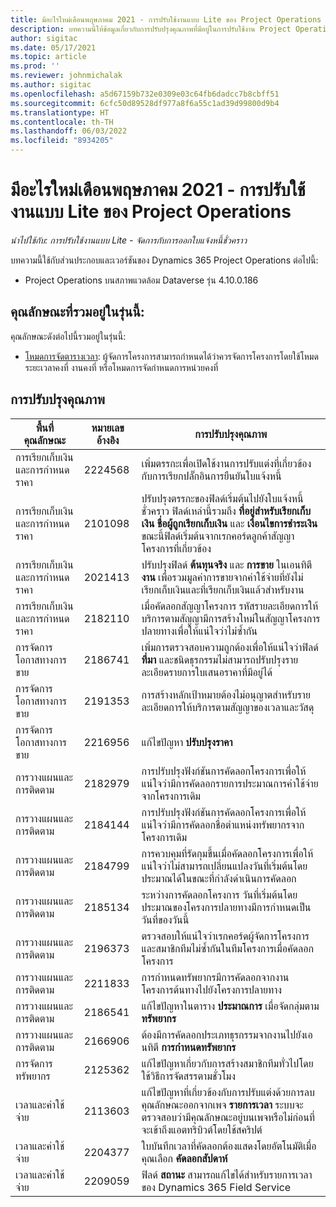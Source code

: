 ```yaml
---
title: มีอะไรใหม่เดือนพฤษภาคม 2021 - การปรับใช้งานแบบ Lite ของ Project Operations
description: บทความนี้ให้ข้อมูลเกี่ยวกับการปรับปรุงคุณภาพที่มีอยู่ในการปรับใช้งาน Project Operations แบบ Lite ประจำเดือนพฤษภาคม 2021
author: sigitac
ms.date: 05/17/2021
ms.topic: article
ms.prod: ''
ms.reviewer: johnmichalak
ms.author: sigitac
ms.openlocfilehash: a5d67159b732e0309e03c64fb6dadcc7b8cbff51
ms.sourcegitcommit: 6cfc50d89528df977a8f6a55c1ad39d99800d9b4
ms.translationtype: HT
ms.contentlocale: th-TH
ms.lasthandoff: 06/03/2022
ms.locfileid: "8934205"
---
```

# <a name="whats-new-may-2021---project-operations-lite-deployment"></a>มีอะไรใหม่เดือนพฤษภาคม 2021 - การปรับใช้งานแบบ Lite ของ Project Operations

_นำไปใช้กับ: การปรับใช้งานแบบ Lite - จัดการกับการออกใบแจ้งหนี้ชั่วคราว_

บทความนี้ใช้กับส่วนประกอบและเวอร์ชันของ Dynamics 365 Project Operations ต่อไปนี้:

   - Project Operations บนสภาพแวดล้อม Dataverse รุ่น 4.10.0.186

## <a name="features-included-in-this-release"></a>คุณลักษณะที่รวมอยู่ในรุ่นนี้:

คุณลักษณะดังต่อไปนี้รวมอยู่ในรุ่นนี้:

- [โหมดการจัดตารางเวลา](../../project-management/scheduling-modes.md): ผู้จัดการโครงการสามารถกำหนดได้ว่าควรจัดการโครงการโดยใช้โหมดระยะเวลาคงที่ งานคงที่ หรือโหมดการจัดกำหนดการหน่วยคงที่

## <a name="quality-updates"></a>การปรับปรุงคุณภาพ

| **พื้นที่คุณลักษณะ** | **หมายเลขอ้างอิง** | **การปรับปรุงคุณภาพ** |
| --- | --- | --- |
| การเรียกเก็บเงินและการกำหนดราคา | 2224568 | เพิ่มตรรกะเพื่อเปิดใช้งานการปรับแต่งที่เกี่ยวข้องกับการเรียกปลั๊กอินการยืนยันใบแจ้งหนี้ |
| การเรียกเก็บเงินและการกำหนดราคา | 2101098 | ปรับปรุงตรรกะของฟิลด์เริ่มต้นไปยังใบแจ้งหนี้ชั่วคราว ฟิลด์เหล่านี้รวมถึง **ที่อยู่สำหรับเรียกเก็บเงิน** **ชื่อผู้ถูกเรียกเก็บเงิน** และ **เงื่อนไขการชำระเงิน** ขณะนี้ฟิลด์เริ่มต้นจากเรกคอร์ดลูกค้าสัญญาโครงการที่เกี่ยวข้อง |
| การเรียกเก็บเงินและการกำหนดราคา | 2021413 | ปรับปรุงฟิลด์ **ต้นทุนจริง** และ **การขาย** ในเอนทิตี **งาน** เพื่อรวมมูลค่าการขายจากค่าใช้จ่ายที่ยังไม่เรียกเก็บเงินและที่เรียกเก็บเงินแล้วสำหรับงาน |
| การเรียกเก็บเงินและการกำหนดราคา | 2182110 | เมื่อคัดลอกสัญญาโครงการ รหัสรายละเอียดการให้บริการตามสัญญามีการสร้างใหม่ในสัญญาโครงการปลายทางเพื่อให้แน่ใจว่าไม่ซ้ำกัน |
| การจัดการโอกาสทางการขาย | 2186741 | เพิ่มการตรวจสอบความถูกต้องเพื่อให้แน่ใจว่าฟิลด์ **ที่มา** และชนิดธุรกรรมไม่สามารถปรับปรุงรายละเอียดรายการใบเสนอราคาที่มีอยู่ได้ |
| การจัดการโอกาสทางการขาย | 2191353 | การสร้างหลักเป้าหมายต้องไม่อนุญาตสำหรับรายละเอียดการให้บริการตามสัญญาของเวลาและวัสดุ |
| การจัดการโอกาสทางการขาย | 2216956 | แก้ไขปัญหา **ปรับปรุงราคา** |
| การวางแผนและการติดตาม | 2182979 | การปรับปรุงฟังก์ชันการคัดลอกโครงการเพื่อให้แน่ใจว่ามีการคัดลอกรายการประมาณการค่าใช้จ่ายจากโครงการเดิม |
| การวางแผนและการติดตาม | 2184144 | การปรับปรุงฟังก์ชันการคัดลอกโครงการเพื่อให้แน่ใจว่ามีการคัดลอกชื่อตำแหน่งทรัพยากรจากโครงการเดิม |
| การวางแผนและการติดตาม | 2184799 | การควบคุมที่รัดกุมขึ้นเมื่อคัดลอกโครงการเพื่อให้แน่ใจว่าไม่สามารถเปลี่ยนแปลงวันที่เริ่มต้นโดยประมาณได้ในขณะที่กำลังดำเนินการคัดลอก |
| การวางแผนและการติดตาม | 2185134 | ระหว่างการคัดลอกโครงการ วันที่เริ่มต้นโดยประมาณของโครงการปลายทางมีการกำหนดเป็นวันที่ของวันนี้ |
| การวางแผนและการติดตาม | 2196373 | ตรวจสอบให้แน่ใจว่าเรกคอร์ดผู้จัดการโครงการและสมาชิกทีมไม่ซ้ำกันในทีมโครงการเมื่อคัดลอกโครงการ |
| การวางแผนและการติดตาม | 2211833 | การกำหนดทรัพยากรมีการคัดลอกจากงานโครงการต้นทางไปยังโครงการปลายทาง |
| การวางแผนและการติดตาม | 2186541 | แก้ไขปัญหาในตาราง **ประมาณการ** เมื่อจัดกลุ่มตาม **ทรัพยากร** |
| การวางแผนและการติดตาม | 2166906 | ต้องมีการคัดลอกประเภทธุรกรรมจากงานไปยังเอนทิตี **การกำหนดทรัพยากร** |
| การจัดการทรัพยากร | 2125362 | แก้ไขปัญหาเกี่ยวกับการสร้างสมาชิกทีมทั่วไปโดยใช้วิธีการจัดสรรตามชั่วโมง |
| เวลาและค่าใช้จ่าย | 2113603 | แก้ไขปัญหาที่เกี่ยวข้องกับการปรับแต่งด้วยการลบคุณลักษณะออกจากเพจ **รายการเวลา** ระบบจะตรวจสอบว่ามีคุณลักษณะอยู่บนเพจหรือไม่ก่อนที่จะเข้าถึงแอตทริบิวต์โดยใช้สคริปต์ |
| เวลาและค่าใช้จ่าย | 2204377 | ใบบันทึกเวลาที่คัดลอกต้องแสดงโดยอัตโนมัติเมื่อคุณเลือก **คัดลอกสัปดาห์** |
| เวลาและค่าใช้จ่าย | 2209059 | ฟิลด์ **สถานะ** สามารถแก้ไขได้สำหรับรายการเวลาของ Dynamics 365 Field Service |
